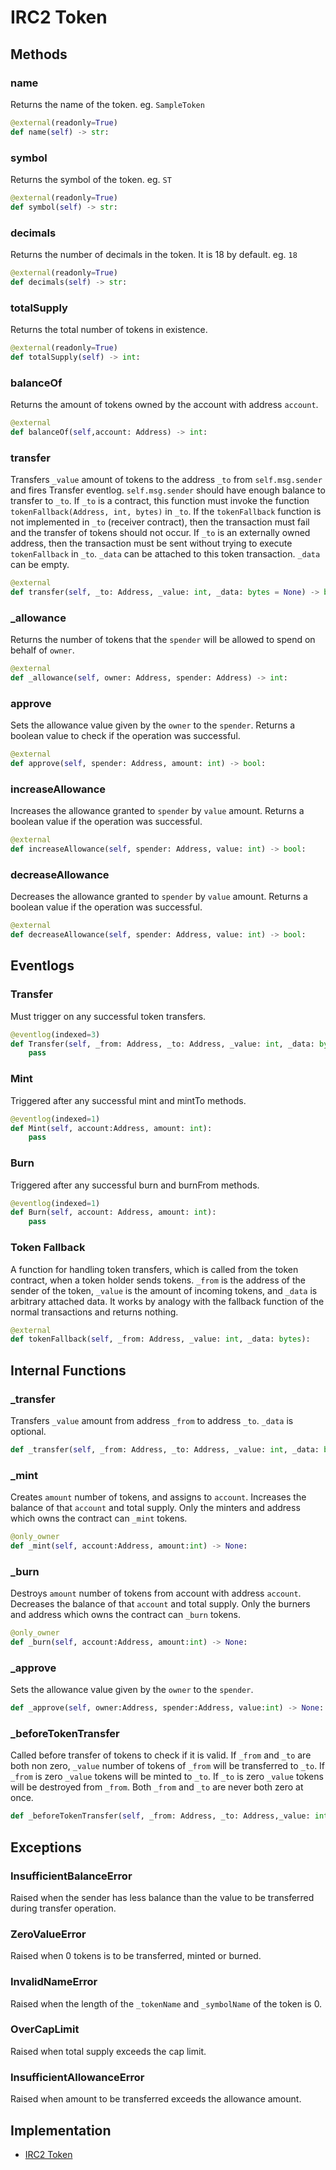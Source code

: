 # IRC2 Token

## Methods

### name

Returns the name of the token. eg. `SampleToken`

```python
@external(readonly=True)
def name(self) -> str:
```

### symbol

Returns the symbol of the token. eg. `ST`

```python
@external(readonly=True)
def symbol(self) -> str:
```

### decimals

Returns the number of decimals in the token. It is 18 by default. eg. `18`

```python
@external(readonly=True)
def decimals(self) -> str:
```

### totalSupply

Returns the total number of tokens in existence.

```python
@external(readonly=True)
def totalSupply(self) -> int:
```

### balanceOf

Returns the amount of tokens owned by the account with address `account`.

```python
@external
def balanceOf(self,account: Address) -> int:
```

### transfer

Transfers `_value` amount of tokens to the address `_to` from `self.msg.sender` and fires Transfer eventlog. `self.msg.sender` should have enough balance to transfer to `_to`. If `_to` is a contract, this function must invoke the function `tokenFallback(Address, int, bytes)` in `_to`. If the `tokenFallback` function is not implemented in `_to` \(receiver contract\), then the transaction must fail and the transfer of tokens should not occur. If `_to` is an externally owned address, then the transaction must be sent without trying to execute `tokenFallback` in `_to`. `_data` can be attached to this token transaction. `_data` can be empty.

```python
@external
def transfer(self, _to: Address, _value: int, _data: bytes = None) -> bool:
```

### \_allowance

Returns the number of tokens that the `spender` will be allowed to spend on behalf of `owner`.

```python
@external
def _allowance(self, owner: Address, spender: Address) -> int:
```

### approve

Sets the allowance value given by the `owner` to the `spender`. Returns a boolean value to check if the operation was successful.

```python
@external
def approve(self, spender: Address, amount: int) -> bool:
```

### increaseAllowance

Increases the allowance granted to `spender` by `value` amount. Returns a boolean value if the operation was successful.

```python
@external
def increaseAllowance(self, spender: Address, value: int) -> bool:
```

### decreaseAllowance

Decreases the allowance granted to `spender` by `value` amount. Returns a boolean value if the operation was successful.

```python
@external
def decreaseAllowance(self, spender: Address, value: int) -> bool:
```

## Eventlogs

### Transfer

Must trigger on any successful token transfers.

```python
@eventlog(indexed=3)
def Transfer(self, _from: Address, _to: Address, _value: int, _data: bytes):
    pass
```

### Mint

Triggered after any successful mint and mintTo methods.

```python
@eventlog(indexed=1)
def Mint(self, account:Address, amount: int):
    pass
```

### Burn

Triggered after any successful burn and burnFrom methods.

```python
@eventlog(indexed=1)
def Burn(self, account: Address, amount: int):
    pass
```

### Token Fallback

A function for handling token transfers, which is called from the token contract, when a token holder sends tokens. `_from` is the address of the sender of the token, `_value` is the amount of incoming tokens, and `_data` is arbitrary attached data. It works by analogy with the fallback function of the normal transactions and returns nothing.

```python
@external
def tokenFallback(self, _from: Address, _value: int, _data: bytes):
```

## Internal Functions

### \_transfer

Transfers `_value` amount from address `_from` to address `_to`. `_data` is optional.

```python
def _transfer(self, _from: Address, _to: Address, _value: int, _data: bytes = None) -> None:
```

### \_mint

Creates `amount` number of tokens, and assigns to `account`. Increases the balance of that `account` and total supply. Only the minters and address which owns the contract can `_mint` tokens.

```python
@only_owner
def _mint(self, account:Address, amount:int) -> None:
```

### \_burn

Destroys `amount` number of tokens from account with address `account`. Decreases the balance of that `account` and total supply. Only the burners and address which owns the contract can `_burn` tokens.

```python
@only_owner
def _burn(self, account:Address, amount:int) -> None:
```

### \_approve

Sets the allowance value given by the `owner` to the `spender`.

```python
def _approve(self, owner:Address, spender:Address, value:int) -> None:
```

### \_beforeTokenTransfer

Called before transfer of tokens to check if it is valid. If `_from` and `_to` are both non zero, `_value` number of tokens of `_from` will be transferred to `_to`. If `_from` is zero `_value` tokens will be minted to `_to`. If `_to` is zero `_value` tokens will be destroyed from `_from`. Both `_from` and `_to` are never both zero at once.

```python
def _beforeTokenTransfer(self, _from: Address, _to: Address,_value: int) -> None:
```

## Exceptions

### InsufficientBalanceError

Raised when the sender has less balance than the value to be transferred during transfer operation.

### ZeroValueError

Raised when 0 tokens is to be transferred, minted or burned.

### InvalidNameError

Raised when the length of the `_tokenName` and `_symbolName` of the token is 0.

### OverCapLimit

Raised when total supply exceeds the cap limit.

### InsufficientAllowanceError

Raised when amount to be transferred exceeds the allowance amount.

## Implementation

* [IRC2 Token](https://github.com/OpenDevICON/odi-contracts/blob/test-fixed/ODIContracts/tokens/IRC2.py)

